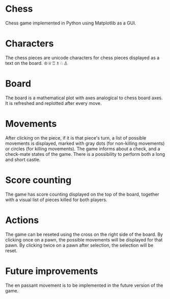 # Chess
Chess game implemented in Python using Matplotlib as a GUI.

# Characters
The chess pieces are unicode characters for chess pieces displayed as a text on the board. ♔♕♖♗♘♙

# Board
The board is a mathematical plot with axes analogical to chess board axes. It is refreshed and replotted after every move.

# Movements
After clicking on the piece, if it is that piece's turn, a list of possible movements is displayed, marked with gray dots (for non-killing movements) or circles (for killing movements).
The game informs about a check, and a check-mate states of the game. There is a possibility to perform both a long and short castle.

# Score counting
The game has score counting displayed on the top of the board, together with a visual list of pieces killed for both players.

# Actions
The game can be reseted using the cross on the right side of the board. By clicking once on a pawn, the possible movements will be displayed for that pawn. By clicking twice on a pawn after selection, the selection will be reset. 

# Future improvements
The en passant movement is to be implemented in the future version of the game.

